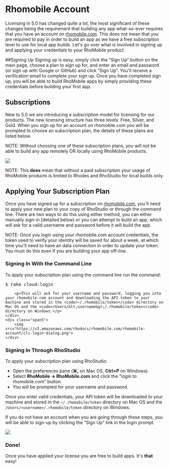 # Rhomobile Account
Licensing in 5.0 has changed quite a lot, the most significant of these changes being the requirement that building any app what-so-ever requires that you have an account on [rhomobile.com](http://www.rhomobile.com). This does not mean that you are required to pay in order to build an app as we have a free subscription level to use for local app builds. Let's go over what is involved in signing up and applying your credentials to your RhoMobile product.

##Signing Up
Signing up is easy, simply click the “Sign Up” button on the main page, choose a plan to sign up for, and enter an email and password (or sign up with Google or GitHub) and click “Sign Up”. You'll receive a verification email to complete your sign up. Once you have completed sign up, you will be able to build RhoMobile apps by simply providing these credentials before building your first app.

## Subscriptions
New to 5.0 we are introducing a subscription model for licensing for our products. The new licensing structure has three levels: Free, Silver, and Gold. When you sign up for an account on rhomobile.com you will be prompted to choose an subscription plan, the details of these plans are listed below.

NOTE: Without choosing one of these subscription plans, you will not be able to build any app remotely OR locally using RhoMobile products.

<img src="https://s3.amazonaws.com/rhodocs/rhomobile.com/rhomobile-account/sub-details.png">

NOTE: This <b>does</b> mean that without a paid subscription your usage of RhoMobile products is limited to Rhodes and RhoStudio for local builds only.

## Applying Your Subscription Plan
Once you have signed up for a subscription on [rhomobile.com](http://rhomobile.com/rhopricing.html), you'll need to apply your new plan to your copy of RhoStudio or through the command line. There are two ways to do this using either method, you can either manually sign-in (detailed below) or you can attempt to build an app, which will ask for a valid username and password before it will build the app.

NOTE: Once you login using your rhomobile.com account credentials, the token used to verify your identity will be saved for about a week, at which time you'll need to have an data connection in order to update your token. You must do this even if you are building your app off-line.

### Signing In With the Command Line
<div class="row-fluid">
	<div class="span7">
		<p>To apply your subscription plan using the command line run the command:</p>
			<pre>$ rake cloud:login</pre>

		<p>This will ask for your username and password, logging you into your rhomobile.com account and downloading the API token to your machine and stored in the <code>~/.rhomobile/token</code> directory on Mac OS and the <code>/Users/&lt;username&gt;/.rhomobile/token</code> directory on Windows.</p>
	</div>
	<div class="span5">
		<img src="https://s3.amazonaws.com/rhodocs/rhomobile.com/rhomobile-account/cli-login-dialog.png">
	</div>
</div>

### Signing In Through RhoStudio
<!-- Steps -->
<div class="row-fluid">
	<div class="span7">
		<p>To apply your subscription plan using RhoStudio:</p>
		<ul>
			<li>Open the preferences pane (<b>&#8984;,</b> on Mac OS, <b>Ctrl+P</b> on Windows).</li>
			<li>Select <b>RhoMobile -> RhoMobile.com</b> and click the "login to rhomobile.com" button.</li>
			<li>You will be prompted for your username and password.</li>
		</ul>
		<p>Once you enter valid credentials, your API token will be downloaded to your machine and stored in the <code>~/.rhomobile/token</code> directory on Mac OS and the <code>/Users/&lt;username&gt;/.rhomobile/token</code> directory on Windows.</p>
		<p>If you do not have an account when you are going through these steps, you will be able to sign-up by clicking the "Sign Up" link in the login prompt.</p>
	</div>
	<!-- Sign-In Picture -->
	<div class="span5">
		<img src="https://s3.amazonaws.com/rhodocs/rhomobile.com/rhomobile-account/rs-login-dialog.png">
	</div>
</div>

### Done!
Once you have applied your license you are free to build apps. It's **that** easy!